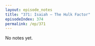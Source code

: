 ```yaml
---
layout: episode_notes
title: "371: Isaiah — The Hulk Factor"
episodeIndex: 374
permalink: /ep/371
---
```

No notes yet.

